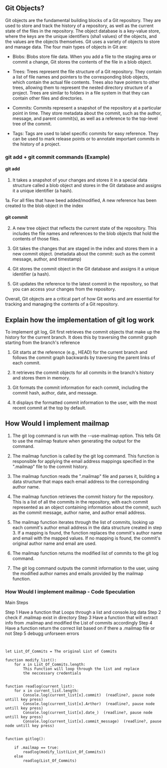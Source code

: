 ## Git Objects?

Git objects are the fundamental building blocks of a Git repository. They are used to store and track the history of a repository, as well as the current state of the files in the repository. The object database is a key-value store, where the keys are the unique identifiers (sha1 values) of the objects, and the values are the objects themselves. Git uses a variety of objects to store and manage data. The four main types of objects in Git are:

- Blobs: Blobs store file data. When you add a file to the staging area or commit a change, Git stores the contents of the file in a blob object.

- Trees: Trees represent the file structure of a Git repository. They contain a list of file names and pointers to the corresponding blob objects, which contain the actual file contents. Trees also have pointers to other trees, allowing them to represent the nested directory structure of a project. Trees are similar to folders in a file system in that they can contain other files and directories.

- Commits: Commits represent a snapshot of the repository at a particular point in time. They store metadata about the commit, such as the author, message, and parent commit(s), as well as a reference to the top-level tree of the commit.

- Tags: Tags are used to label specific commits for easy reference. They can be used to mark release points or to annotate important commits in the history of a project.

### git add + git commit commands (Example)

#### git add

1. It takes a snapshot of your changes and stores it in a special data structure called a blob object and stores in the Git database and assigns it a unique identifier (a hash).

1a. For all files that have beed added/modified, A new reference has been created to the blob object in the index

#### git commit

2. A new tree object that reflects the current state of the repository. This includes the file names and references to the blob objects that hold the contents of those files.

3. Git takes the changes that are staged in the index and stores them in a new commit object. (metadata about the commit: such as the commit message, author, and timestamp)

4. Git stores the commit object in the Git database and assigns it a unique identifier (a hash).

5. Git updates the reference to the latest commit in the repository, so that you can access your changes from the repository.

Overall, Git objects are a critical part of how Git works and are essential for tracking and managing the contents of a Git repository.

## Explain how the implementation of git log work

To implement git log, Git first retrieves the commit objects that make up the history for the current branch. It does this by traversing the commit graph starting from the branch's reference

1. Git starts at the reference (e.g., HEAD) for the current branch and follows the commit graph backwards by traversing the parent links of each commit.

2. It retrieves the commit objects for all commits in the branch's history and stores them in memory.

3. Git formats the commit information for each commit, including the commit hash, author, date, and message.

4. It displays the formatted commit information to the user, with the most recent commit at the top by default.

## How Would I implement mailmap

1. The git log command is run with the --use-mailmap option. This tells Git to use the mailmap feature when generating the output for the command.

2. The mailmap function is called by the git log command. This function is responsible for applying the email address mappings specified in the ".mailmap" file to the commit history.

3. The mailmap function reads the ".mailmap" file and parses it, building a data structure that maps each email address to the corresponding author name.

4. The mailmap function retrieves the commit history for the repository. This is a list of all the commits in the repository, with each commit represented as an object containing information about the commit, such as the commit message, author name, and author email address.

5. The mailmap function iterates through the list of commits, looking up each commit's author email address in the data structure created in step 3. If a mapping is found, the function replaces the commit's author name and email with the mapped values. If no mapping is found, the commit's original author name and email are used.

6. The mailmap function returns the modified list of commits to the git log command.

7. The git log command outputs the commit information to the user, using the modified author names and emails provided by the mailmap function.

### How Would I implement mailmap - Code Speculation

Main Steps

Step 1 Have a function that Loops through a list and console.log data
Step 2 check if .mailmap exist in directory
Step 3 Have a function that will extract info from .mailmap and modified the List of commits accordingly
Step 4 Have a function return the correct list based on if there a .mailmap file or not
Step 5 debugg unforseen errors

```


let List_Of_Commits = The original List of Commits

function modify_list():
    for x in List_Of_Commits.length:
        This Function will loop through the list and replace
        the neccessary credentials


function readlog(current_list):
    for x in current_list.length:
        Console.log(current_list[x].commit)  (readline?, pause node untill key press)
        Console.log(current_list[x].Arthor)  (readline?, pause node untill key press)
        Console.log(current_list[x].date_)  (readline?, pause node untill key press)
        Console.log(current_list[x].commit_message)  (readline?, pause node untill key press)


function gitlog():

    if .mailmap == true:
        readlog(modify_list(List_Of_Commits))
    else
        readlog(List_Of_Commits)




```

